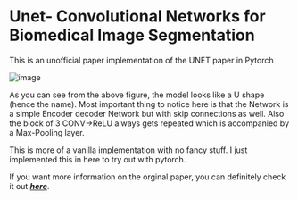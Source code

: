 # Unet- Convolutional Networks for Biomedical Image Segmentation 

This is an unofficial paper implementation of the UNET paper in Pytorch


![image](https://tuatini.me/content/images/2017/09/u-net-architecture.png)

As you can see from the above figure, the model looks like a U shape (hence the name). 
Most important thing to notice here is that the Network is a simple Encoder decoder Network but with skip connections as well. Also the block of 3 CONV->ReLU always gets repeated which is accompanied by a Max-Pooling layer.

This is more of a vanilla implementation with no fancy stuff. I just implemented this in here to try out with pytorch. 


If you want more information on the orginal paper, you can definitely check it out ***[here](https://arxiv.org/abs/1505.04597)***.
